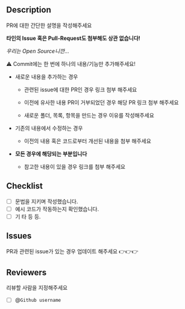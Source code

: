 ## Description

PR에 대한 간단한 설명을 작성해주세요

**타인의 Issue 혹은 Pull-Request도 첨부해도 상관 없습니다!**

_우리는 Open Source니깐..._

⚠️ Commit에는 한 번에 하나의 내용/기능만 추가해주세요!

- 새로운 내용을 추가하는 경우

  - 관련된 issue에 대한 PR인 경우 링크 첨부 해주세요

  - 이전에 유사한 내용 PR이 거부되었던 경우 해당 PR 링크 첨부 해주세요

  - 새로운 폴더, 목록, 항목을 만드는 경우 이유를 작성해주세요
    <br>

- 기존의 내용에서 수정하는 경우

  - 이전의 내용 혹은 코드로부터 개선된 내용을 첨부 해주세요
    <br>

- **모든 경우에 해당되는 부분입니다**

  - 참고한 내용이 있을 경우 링크를 첨부 해주세요

## Checklist

- [ ] 문법을 지키며 작성했습니다.
- [ ] 예시 코드가 작동하는지 확인했습니다.
- [ ] 기 타 등 등.

## Issues

PR과 관련된 issue가 있는 경우 업데이트 해주세요 👉👉👉

## Reviewers

리뷰할 사람을 지정해주세요

- [ ] @`Github username`
